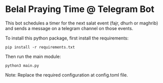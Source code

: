 # Belal Praying Time @ Telegram Bot

This bot schedules a timer for the next salat event (fajr, dhurh or maghrib) and
sends a message on a telegram channel on those events.

To install this python package, first install the requirements:
```
pip install -r requirements.txt
```

Then run the main module:
```
python3 main.py
```

Note: Replace the required configuration at config.toml file.